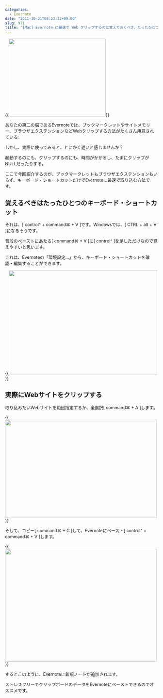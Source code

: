 ```yaml
---
categories:
  - Evernote
date: "2011-10-21T08:23:32+09:00"
slug: 971
title: "[Mac] Evernote に最速で Web クリップするのに覚えておくべき、たったひとつのキーボード・ショートカット"
---
```


{{<img alt="" src="/images/2011/09/0971_1.jpg" width="320" height="257">}}

あなたの第二の脳であるEvernoteでは、ブックマークレットやサイトメモリー、ブラウザエクステンションなどWebクリップする方法がたくさん用意されている。

しかし、実際に使ってみると、とにかく遅いと感じませんか？

起動するのにも、クリップするのにも、時間がかかるし、たまにクリップがNULLだったりする。

ここで今回紹介するのが、ブックマークレットもブラウザエクステンションもいらず、キーボード・ショートカットだけでEvernoteに最速で取り込む方法です。

## 覚えるべきはたったひとつのキーボード・ショートカット

それは、[ control^ + command⌘ + V ]です。Windowsでは、[ CTRL + alt + V ]になるそうです。

普段のペーストにあたる[ command⌘ + V ]に[ control^ ]を足しただけなので覚えやすいと思います。

これは、Evernoteの「環境設定...」から、キーボード・ショートカットを確認・編集することができます。

{{<img alt="" src="/images/2011/10/0971_2.jpg" width="489" height="345">}}

## 実際にWebサイトをクリップする

取り込みたいWebサイトを範囲指定するか、全選択[ command⌘ + A ]します。

{{<img alt="" src="/images/2011/10/0971_3.jpg" width="500" height="324">}}

そして、コピー[ command⌘ + C ]して、Evernoteにペースト[ control^ + command⌘ + V ]します。

{{<img alt="" src="/images/2011/10/0971_4.jpg" width="500" height="372">}}

するとこのように、Evernoteに新規ノートが追加されます。

ストレスフリーでクリップボードのデータをEvernoteにペーストできるのでオススメです。
